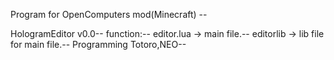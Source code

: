 Program for OpenComputers mod(Minecraft) --

HologramEditor v0.0--
function:--
editor.lua -> main file.--
editorlib -> lib file for main file.--
Programming Totoro,NEO--
